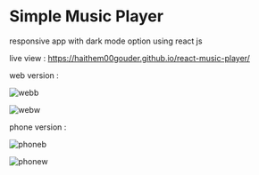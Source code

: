 #  Simple  Music Player
   responsive app with dark mode option  using react js 

   live view : https://haithem00gouder.github.io/react-music-player/
   
   
   
web version :

   ![webb](https://user-images.githubusercontent.com/88113629/219952820-494a442f-9cec-4be9-a10f-0968b225ba57.png)
   
   

   ![webw](https://user-images.githubusercontent.com/88113629/219952816-0fe97d3d-b08d-48f7-88d6-f88e03006645.png)
   
   
   
   phone version : 
   
   
   
   
   
![phoneb](https://user-images.githubusercontent.com/88113629/219952821-2078700b-32ac-466e-bb4d-95f6781e44bb.png)

![phonew](https://user-images.githubusercontent.com/88113629/219952822-a62b8268-8f97-44e0-830f-73ec54e130b0.png)


